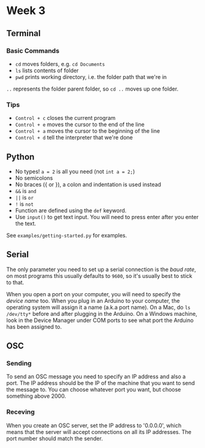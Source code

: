 # Week 3

## Terminal

### Basic Commands

* `cd` moves folders, e.g. `cd Documents`
* `ls` lists contents of folder 
* `pwd` prints working directory, i.e. the folder path that we're in

`..` represents the folder parent folder, so `cd ..` moves up one folder.

### Tips

* `Control + c` closes the current program
* `Control + e` moves the cursor to the end of the line
* `Control + a` moves the cursor to the beginning of the line
* `Control + d` tell the interpreter that we're done


## Python

* No types! `a = 2` is all you need (not `int a = 2;`)
* No semicolons
* No braces ({ or }), a colon and indentation is used instead
* `&&` is `and`
* `||` is `or`
* `!` is `not`
* Function are defined using the `def` keyword.
* Use `input()` to get text input. You will need to press enter after you enter the text.

See `examples/getting-started.py` for examples.


## Serial

The only parameter you need to set up a serial connection is the *baud rate*, on most programs this usually defaults to `9600`, so it's usually best to stick to that.

When you open a port on your computer, you will need to specify the *device name* too. When you plug in an Arduino to your computer, the operating system will assign it a name (a.k.a port name). On a Mac, do `ls /dev/tty*` before and after plugging in the Arduino. On a Windows machine, look in the Device Manager under COM ports to see what port the Arduino has been assigned to.

## OSC

### Sending 

To send an OSC message you need to specify an IP address and also a port. The IP address should be the IP of the machine that you want to send the message to. You can choose whatever port you want, but choose something above 2000.

### Receving

When you create an OSC server, set the IP address to '0.0.0.0', which means that the server will accept connections on all its IP addresses. The port number should match the sender.

